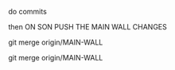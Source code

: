 do commits

then
ON SON PUSH THE MAIN WALL CHANGES

git merge origin/MAIN-WALL

git merge origin/MAIN-WALL
